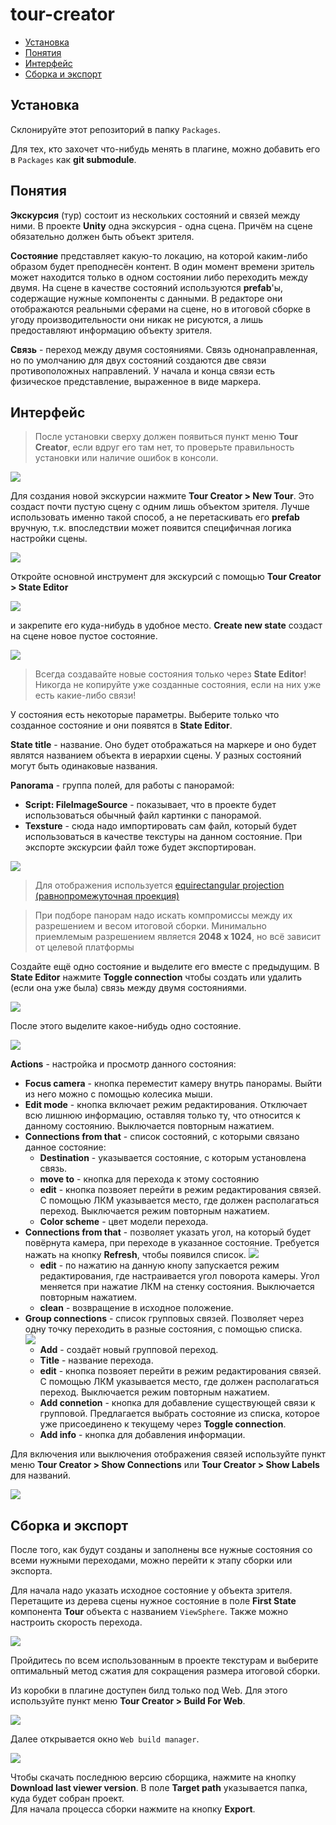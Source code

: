 # tour-creator

* [Установка](#установка)  
* [Понятия](#понятия)  
* [Интерфейс](#интерфейс)  
* [Сборка и экспорт](#сборка-и-экспорт)  



## Установка

Склонируйте этот репозиторий в папку `Packages`. 

Для тех, кто захочет что-нибудь менять в плагине, можно добавить его в `Packages` как **git submodule**.


## Понятия

**Экскурсия** (тур) состоит из нескольких состояний и связей между ними. В проекте **Unity** одна экскурсия - одна сцена. Причём на сцене обязательно должен быть объект зрителя.

**Состояние** представляет какую-то локацию, на которой каким-либо образом будет преподнесён контент. В один момент времени зритель может находится только в одном состоянии либо переходить между двумя. На сцене в качестве состояний используются **prefab**'ы, содержащие нужные компоненты с данными. В редакторе они отображаются реальными сферами на сцене, но в итоговой сборке в угоду производительности они никак не рисуются, а лишь предоставляют информацию объекту зрителя.

**Связь** - переход между двумя состояниями. Связь однонаправленная, но по умолчанию для двух состояний создаются две связи противоположных направлений. У начала и конца связи есть физическое представление, выраженное в виде маркера.

## Интерфейс

> После установки сверху должен появиться пункт меню **Tour Creator**, если вдруг его там нет, то проверьте правильность установки или наличие ошибок в консоли.

![](img/1.png)

Для создания новой экскурсии нажмите **Tour Creator > New Tour**. Это создаст почти пустую сцену с одним лишь объектом зрителя. Лучше использовать именно такой способ, а не перетаскивать его **prefab** вручную, т.к. впоследствии может появится специфичная логика настройки сцены.

![](img/2.png)

Откройте основной инструмент для экскурсий с помощью **Tour Creator > State Editor** 

![](img/3.png)

и закрепите его куда-нибудь в удобное место. **Create new state** создаст на сцене новое пустое состояние. 

![](img/4.png)

> Всегда создавайте новые состояния только через **State Editor**! Никогда не копируйте уже созданные состояния, если на них уже есть какие-либо связи!

У состояния есть некоторые параметры. Выберите только что созданное состояние и они появятся в **State Editor**. 

**State title** - название. Оно будет отображаться на маркере и оно будет являтся названием объекта в иерархии сцены. У разных состояний могут быть одинаковые названия.

**Panorama** - группа полей, для работы с панорамой:
* **Script: FileImageSource** - показывает, что в проекте будет использоваться обычный файл картинки с панорамой. 
* **Texsture** - сюда надо импортировать сам файл, который будет использоваться в качестве текстуры на данном состояние. При экспорте экскурсии файл тоже будет экспортирован.

![](img/5.png)

> Для отображения используется [equirectangular projection (равнопромежуточная проекция)](https://ru.wikipedia.org/wiki/%D0%A0%D0%B0%D0%B2%D0%BD%D0%BE%D0%BF%D1%80%D0%BE%D0%BC%D0%B5%D0%B6%D1%83%D1%82%D0%BE%D1%87%D0%BD%D0%B0%D1%8F_%D0%BF%D1%80%D0%BE%D0%B5%D0%BA%D1%86%D0%B8%D1%8F)

> При подборе панорам надо искать компромиссы между их разрешением и весом итоговой сборки. Минимально приемлемым разрешением является **2048 x 1024**, но всё зависит от целевой платформы

Создайте ещё одно состояние и выделите его вместе с предыдущим. В **State Editor** нажмите **Toggle connection** чтобы создать или удалить (если она уже была) связь между двумя состояниями. 

![](img/6.png)

После этого выделите какое-нибудь одно состояние.

![](img/7.png)

**Actions** - настройка и просмотр данного состояния:

* **Focus camera** -  кнопка переместит камеру внутрь панорамы. Выйти из него можно с помощью колесика мыши.
* **Edit mode** - кнопка включает режим редактирования. Отключает всю лишнюю информацию, оставляя только ту, что относится к данному состоянию. Выключается повторным нажатием.
* **Connections from that** - список состояний, с которыми связано данное состояние:
  * **Destination** - указывается состояние, с которым установлена связь.
  * **move to** - кнопка для перехода к этому состоянию
  * **edit** - кнопка позвояет перейти в режим редактирования связей. С помощью ЛКМ указывается место, где должен располагаться переход. Выключается режим повторным нажатием.
  * **Color scheme** - цвет модели перехода.
* **Connections from that** - позволяет указать угол, на который будет повёрнута камера, при переходе в указанное состояние. Требуется нажать на кнопку **Refresh**, чтобы появился список. 
![](img/8.png)  
  * **edit** - по нажатию на данную кнопу запускается режим редактирования, где настраивается угол поворота камеры. Угол меняется при нажатие ЛКМ на стенку состояния. Выключается повторным нажатием.
  * **clean** - возвращение в исходное положение.
* **Group connections** - список групповых связей. Позволяет через одну точку переходить в разные состояния, с помощью списка.    
![](img/9.png)  
  * **Add** - создаёт новый групповой переход.
  * **Title** - название перехода.
  * **edit** - кнопка позвояет перейти в режим редактирования связей. С помощью ЛКМ указывается место, где должен располагаться переход. Выключается режим повторным нажатием. 
  * **Add connetion** - кнопка для добавление существующей связи к групповой. Предлагается выбрать состояние из списка, которое уже присоединено к текущему через **Toggle connection**.
  * **Add info** - кнопка для добавления информации.

Для включения или выключения отображения связей используйте пункт меню **Tour Creator > Show Connections** или **Tour Creator > Show Labels** для названий.

![](img/11.png) 

## Сборка и экспорт

После того, как будут созданы и заполнены все нужные состояния со всеми нужными переходами, можно перейти к этапу сборки или экспорта.

Для начала надо указать исходное состояние у объекта зрителя. Перетащите из дерева сцены нужное состояние в поле **First State** компонента **Tour** объекта с названием `ViewSphere`. Также можно настроить скорость перехода.

![](img/12.png) 

Пройдитесь по всем использованным в проекте текстурам и выберите оптимальный метод сжатия для сокращения размера итоговой сборки. 

Из коробки в плагине доступен билд только под Web. Для этого используйте пункт меню **Tour Creator > Build For Web**.

![](img/13.png) 

Далее открывается окно `Web build manager`. 

![](img/14.png) 

Чтобы скачать последнюю версию сборщика, нажмите на кнопку **Download last viewer version**. В поле **Target path** указывается папка, куда будет собран проект.   
Для начала процесса сборки нажмите на кнопку **Export**.